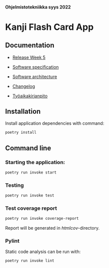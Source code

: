#### Ohjelmistotekniikka syys 2022

# Kanji Flash Card App

## Documentation

* [Release Week 5](https://github.com/johannalehto/ot-harjoitustyo/releases/tag/viikko5)

* [Software specification](https://github.com/johannalehto/ot-harjoitustyo/blob/master/kanji-app/documentation/software_specification.md)

* [Software architecture](https://github.com/johannalehto/ot-harjoitustyo/blob/master/kanji-app/documentation/software_architecture.md)

* [Changelog](https://github.com/johannalehto/ot-harjoitustyo/blob/master/kanji-app/documentation/changelog.md)

* [Työaikakirjanpito](https://github.com/johannalehto/ot-harjoitustyo/blob/master/kanji-app/documentation/tyoaikakirjanpito.md)


## Installation

Install application dependencies with command:

```bash
poetry install
```

<!-- 2. Run initialization with command:

```bash
poetry run invoke build
```

3. Start application with command:

```bash
poetry run invoke start
``` -->

## Command line

### Starting the application: 

```bash
poetry run invoke start
```

### Testing

```bash
poetry run invoke test
```

### Test coverage report

```bash
poetry run invoke coverage-report
```

Report will be generated in _htmlcov_-directory.

### Pylint

Static code analysis can be run with:

```bash
poetry run invoke lint
```




